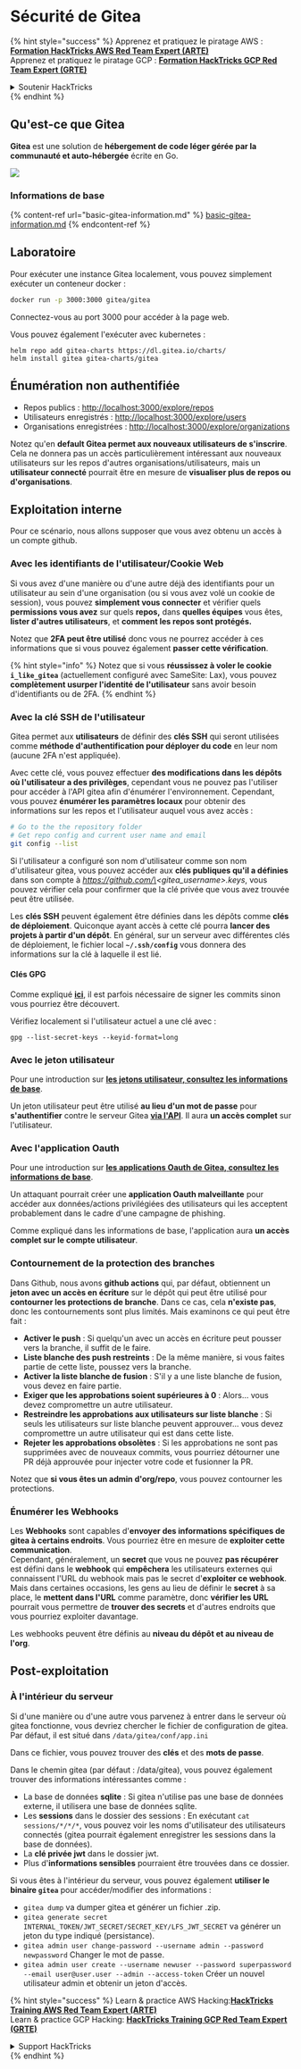 # Sécurité de Gitea

{% hint style="success" %}
Apprenez et pratiquez le piratage AWS :<img src="../../.gitbook/assets/image (1) (1) (1).png" alt="" data-size="line">[**Formation HackTricks AWS Red Team Expert (ARTE)**](https://training.hacktricks.xyz/courses/arte)<img src="../../.gitbook/assets/image (1) (1) (1).png" alt="" data-size="line">\
Apprenez et pratiquez le piratage GCP : <img src="../../.gitbook/assets/image (2).png" alt="" data-size="line">[**Formation HackTricks GCP Red Team Expert (GRTE)**<img src="../../.gitbook/assets/image (2).png" alt="" data-size="line">](https://training.hacktricks.xyz/courses/grte)

<details>

<summary>Soutenir HackTricks</summary>

* Consultez les [**plans d'abonnement**](https://github.com/sponsors/carlospolop) !
* **Rejoignez le** 💬 [**groupe Discord**](https://discord.gg/hRep4RUj7f) ou le [**groupe telegram**](https://t.me/peass) ou **suivez-nous sur** **Twitter** 🐦 [**@hacktricks\_live**](https://twitter.com/hacktricks_live)**.**
* **Partagez des astuces de piratage en soumettant des PRs aux** [**HackTricks**](https://github.com/carlospolop/hacktricks) et [**HackTricks Cloud**](https://github.com/carlospolop/hacktricks-cloud) dépôts github.

</details>
{% endhint %}

## Qu'est-ce que Gitea

**Gitea** est une solution de **hébergement de code léger gérée par la communauté et auto-hébergée** écrite en Go.

![](<../../.gitbook/assets/image (160).png>)

### Informations de base

{% content-ref url="basic-gitea-information.md" %}
[basic-gitea-information.md](basic-gitea-information.md)
{% endcontent-ref %}

## Laboratoire

Pour exécuter une instance Gitea localement, vous pouvez simplement exécuter un conteneur docker :
```bash
docker run -p 3000:3000 gitea/gitea
```
Connectez-vous au port 3000 pour accéder à la page web.

Vous pouvez également l'exécuter avec kubernetes :
```
helm repo add gitea-charts https://dl.gitea.io/charts/
helm install gitea gitea-charts/gitea
```
## Énumération non authentifiée

* Repos publics : [http://localhost:3000/explore/repos](http://localhost:3000/explore/repos)
* Utilisateurs enregistrés : [http://localhost:3000/explore/users](http://localhost:3000/explore/users)
* Organisations enregistrées : [http://localhost:3000/explore/organizations](http://localhost:3000/explore/organizations)

Notez qu'en **default Gitea permet aux nouveaux utilisateurs de s'inscrire**. Cela ne donnera pas un accès particulièrement intéressant aux nouveaux utilisateurs sur les repos d'autres organisations/utilisateurs, mais un **utilisateur connecté** pourrait être en mesure de **visualiser plus de repos ou d'organisations**.

## Exploitation interne

Pour ce scénario, nous allons supposer que vous avez obtenu un accès à un compte github.

### Avec les identifiants de l'utilisateur/Cookie Web

Si vous avez d'une manière ou d'une autre déjà des identifiants pour un utilisateur au sein d'une organisation (ou si vous avez volé un cookie de session), vous pouvez **simplement vous connecter** et vérifier quels **permissions vous avez** sur quels **repos,** dans **quelles équipes** vous êtes, **lister d'autres utilisateurs**, et **comment les repos sont protégés.**

Notez que **2FA peut être utilisé** donc vous ne pourrez accéder à ces informations que si vous pouvez également **passer cette vérification**.

{% hint style="info" %}
Notez que si vous **réussissez à voler le cookie `i_like_gitea`** (actuellement configuré avec SameSite: Lax), vous pouvez **complètement usurper l'identité de l'utilisateur** sans avoir besoin d'identifiants ou de 2FA.
{% endhint %}

### Avec la clé SSH de l'utilisateur

Gitea permet aux **utilisateurs** de définir des **clés SSH** qui seront utilisées comme **méthode d'authentification pour déployer du code** en leur nom (aucune 2FA n'est appliquée).

Avec cette clé, vous pouvez effectuer **des modifications dans les dépôts où l'utilisateur a des privilèges**, cependant vous ne pouvez pas l'utiliser pour accéder à l'API gitea afin d'énumérer l'environnement. Cependant, vous pouvez **énumérer les paramètres locaux** pour obtenir des informations sur les repos et l'utilisateur auquel vous avez accès :
```bash
# Go to the the repository folder
# Get repo config and current user name and email
git config --list
```
Si l'utilisateur a configuré son nom d'utilisateur comme son nom d'utilisateur gitea, vous pouvez accéder aux **clés publiques qu'il a définies** dans son compte à _https://github.com/\<gitea\_username>.keys_, vous pouvez vérifier cela pour confirmer que la clé privée que vous avez trouvée peut être utilisée.

Les **clés SSH** peuvent également être définies dans les dépôts comme **clés de déploiement**. Quiconque ayant accès à cette clé pourra **lancer des projets à partir d'un dépôt**. En général, sur un serveur avec différentes clés de déploiement, le fichier local **`~/.ssh/config`** vous donnera des informations sur la clé à laquelle il est lié.

#### Clés GPG

Comme expliqué [**ici**](https://github.com/carlospolop/hacktricks-cloud/blob/master/pentesting-ci-cd/gitea-security/broken-reference/README.md), il est parfois nécessaire de signer les commits sinon vous pourriez être découvert.

Vérifiez localement si l'utilisateur actuel a une clé avec :
```shell
gpg --list-secret-keys --keyid-format=long
```
### Avec le jeton utilisateur

Pour une introduction sur [**les jetons utilisateur, consultez les informations de base**](basic-gitea-information.md#personal-access-tokens).

Un jeton utilisateur peut être utilisé **au lieu d'un mot de passe** pour **s'authentifier** contre le serveur Gitea [**via l'API**](https://try.gitea.io/api/swagger#/). Il aura **un accès complet** sur l'utilisateur.

### Avec l'application Oauth

Pour une introduction sur [**les applications Oauth de Gitea, consultez les informations de base**](./#with-oauth-application).

Un attaquant pourrait créer une **application Oauth malveillante** pour accéder aux données/actions privilégiées des utilisateurs qui les acceptent probablement dans le cadre d'une campagne de phishing.

Comme expliqué dans les informations de base, l'application aura **un accès complet sur le compte utilisateur**.

### Contournement de la protection des branches

Dans Github, nous avons **github actions** qui, par défaut, obtiennent un **jeton avec un accès en écriture** sur le dépôt qui peut être utilisé pour **contourner les protections de branche**. Dans ce cas, cela **n'existe pas**, donc les contournements sont plus limités. Mais examinons ce qui peut être fait :

* **Activer le push** : Si quelqu'un avec un accès en écriture peut pousser vers la branche, il suffit de le faire.
* **Liste blanche des push restreints** : De la même manière, si vous faites partie de cette liste, poussez vers la branche.
* **Activer la liste blanche de fusion** : S'il y a une liste blanche de fusion, vous devez en faire partie.
* **Exiger que les approbations soient supérieures à 0** : Alors... vous devez compromettre un autre utilisateur.
* **Restreindre les approbations aux utilisateurs sur liste blanche** : Si seuls les utilisateurs sur liste blanche peuvent approuver... vous devez compromettre un autre utilisateur qui est dans cette liste.
* **Rejeter les approbations obsolètes** : Si les approbations ne sont pas supprimées avec de nouveaux commits, vous pourriez détourner une PR déjà approuvée pour injecter votre code et fusionner la PR.

Notez que **si vous êtes un admin d'org/repo**, vous pouvez contourner les protections.

### Énumérer les Webhooks

Les **Webhooks** sont capables d'**envoyer des informations spécifiques de gitea à certains endroits**. Vous pourriez être en mesure de **exploiter cette communication**.\
Cependant, généralement, un **secret** que vous ne pouvez **pas récupérer** est défini dans le **webhook** qui **empêchera** les utilisateurs externes qui connaissent l'URL du webhook mais pas le secret d'**exploiter ce webhook**.\
Mais dans certaines occasions, les gens au lieu de définir le **secret** à sa place, le **mettent dans l'URL** comme paramètre, donc **vérifier les URL** pourrait vous permettre de **trouver des secrets** et d'autres endroits que vous pourriez exploiter davantage.

Les webhooks peuvent être définis au **niveau du dépôt et au niveau de l'org**.

## Post-exploitation

### À l'intérieur du serveur

Si d'une manière ou d'une autre vous parvenez à entrer dans le serveur où gitea fonctionne, vous devriez chercher le fichier de configuration de gitea. Par défaut, il est situé dans `/data/gitea/conf/app.ini`

Dans ce fichier, vous pouvez trouver des **clés** et des **mots de passe**.

Dans le chemin gitea (par défaut : /data/gitea), vous pouvez également trouver des informations intéressantes comme :

* La base de données **sqlite** : Si gitea n'utilise pas une base de données externe, il utilisera une base de données sqlite.
* Les **sessions** dans le dossier des sessions : En exécutant `cat sessions/*/*/*`, vous pouvez voir les noms d'utilisateur des utilisateurs connectés (gitea pourrait également enregistrer les sessions dans la base de données).
* La **clé privée jwt** dans le dossier jwt.
* Plus d'**informations sensibles** pourraient être trouvées dans ce dossier.

Si vous êtes à l'intérieur du serveur, vous pouvez également **utiliser le binaire `gitea`** pour accéder/modifier des informations :

* `gitea dump` va dumper gitea et générer un fichier .zip.
* `gitea generate secret INTERNAL_TOKEN/JWT_SECRET/SECRET_KEY/LFS_JWT_SECRET` va générer un jeton du type indiqué (persistance).
* `gitea admin user change-password --username admin --password newpassword` Changer le mot de passe.
* `gitea admin user create --username newuser --password superpassword --email user@user.user --admin --access-token` Créer un nouvel utilisateur admin et obtenir un jeton d'accès.

{% hint style="success" %}
Learn & practice AWS Hacking:<img src="../../.gitbook/assets/image (1) (1) (1).png" alt="" data-size="line">[**HackTricks Training AWS Red Team Expert (ARTE)**](https://training.hacktricks.xyz/courses/arte)<img src="../../.gitbook/assets/image (1) (1) (1).png" alt="" data-size="line">\
Learn & practice GCP Hacking: <img src="../../.gitbook/assets/image (2).png" alt="" data-size="line">[**HackTricks Training GCP Red Team Expert (GRTE)**<img src="../../.gitbook/assets/image (2).png" alt="" data-size="line">](https://training.hacktricks.xyz/courses/grte)

<details>

<summary>Support HackTricks</summary>

* Check the [**subscription plans**](https://github.com/sponsors/carlospolop)!
* **Join the** 💬 [**Discord group**](https://discord.gg/hRep4RUj7f) or the [**telegram group**](https://t.me/peass) or **follow** us on **Twitter** 🐦 [**@hacktricks\_live**](https://twitter.com/hacktricks_live)**.**
* **Share hacking tricks by submitting PRs to the** [**HackTricks**](https://github.com/carlospolop/hacktricks) and [**HackTricks Cloud**](https://github.com/carlospolop/hacktricks-cloud) github repos.

</details>
{% endhint %}
